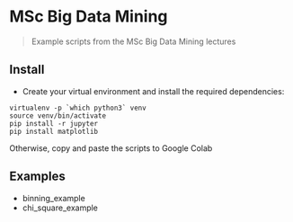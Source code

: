 # MSc Big Data Mining

> Example scripts from the MSc Big Data Mining lectures


## Install
- Create your virtual environment and install the required dependencies:

```
virtualenv -p `which python3` venv
source venv/bin/activate
pip install -r jupyter
pip install matplotlib
``` 

Otherwise, copy and paste the scripts to Google Colab

## Examples
- binning_example
- chi_square_example